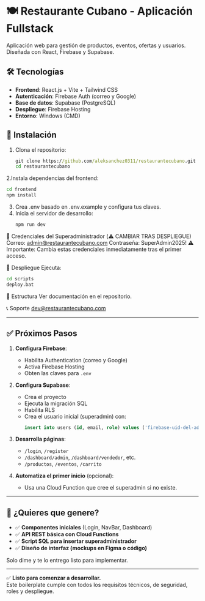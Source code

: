 # 🍽️ Restaurante Cubano - Aplicación Fullstack

Aplicación web para gestión de productos, eventos, ofertas y usuarios. Diseñada con React, Firebase y Supabase.

## 🛠️ Tecnologías
- **Frontend**: React.js + Vite + Tailwind CSS
- **Autenticación**: Firebase Auth (correo y Google)
- **Base de datos**: Supabase (PostgreSQL)
- **Despliegue**: Firebase Hosting
- **Entorno**: Windows (CMD)

## 🔧 Instalación

1. Clona el repositorio:
   ```cmd
   git clone https://github.com/aleksanchez0311/restaurantecubano.git
   cd restaurantecubano
   ```
   
2.Instala dependencias del frontend:
  ```cmd
  cd frontend
  npm install
```
3. Crea .env basado en .env.example y configura tus claves.
4. Inicia el servidor de desarrollo:
   ```cmd
   npm run dev
   ```

🔑 Credenciales del Superadministrador (⚠️ CAMBIAR TRAS DESPLIEGUE)
Correo: admin@restaurantecubano.com
Contraseña: SuperAdmin2025!
⚠️ Importante: Cambia estas credenciales inmediatamente tras el primer acceso. 

🚀 Despliegue
Ejecuta:
```cmd
cd scripts
deploy.bat
```
📂 Estructura
Ver documentación en el repositorio.

📞 Soporte
dev@restaurantecubano.com


---

## ✅ Próximos Pasos

1. **Configura Firebase**:
   - Habilita Authentication (correo y Google)
   - Activa Firebase Hosting
   - Obten las claves para `.env`

2. **Configura Supabase**:
   - Crea el proyecto
   - Ejecuta la migración SQL
   - Habilita RLS
   - Crea el usuario inicial (superadmin) con:
     ```sql
     insert into users (id, email, role) values ('firebase-uid-del-admin', 'admin@restaurantecubano.com', 'superadministrador');
     ```

3. **Desarrolla páginas**:
   - `/login`, `/register`
   - `/dashboard/admin`, `/dashboard/vendedor`, etc.
   - `/productos`, `/eventos`, `/carrito`

4. **Automatiza el primer inicio** (opcional):
   - Usa una Cloud Function que cree el superadmin si no existe.

---

## 📎 ¿Quieres que genere?

- ✅ **Componentes iniciales** (Login, NavBar, Dashboard)
- ✅ **API REST básica con Cloud Functions**
- ✅ **Script SQL para insertar superadministrador**
- ✅ **Diseño de interfaz (mockups en Figma o código)**

Solo dime y te lo entrego listo para implementar.

--- 

✅ **Listo para comenzar a desarrollar.**  
Este boilerplate cumple con todos los requisitos técnicos, de seguridad, roles y despliegue.
